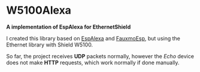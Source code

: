 # W5100Alexa
**A implementation of EspAlexa for EthernetShield**

I created this library based on [EspAlexa](https://github.com/Aircoookie/Espalexa/) and [FauxmoEsp](https://github.com/vintlabs/fauxmoESP/), but using the Ethernet library with Shield W5100.

So far, the project receives **UDP** packets normally, however the *Echo* device does not make **HTTP** requests, which work normally if done manually.

